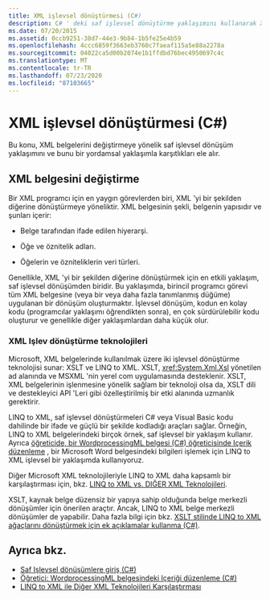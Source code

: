 ```yaml
---
title: XML işlevsel dönüştürmesi (C#)
description: C# ' deki saf işlevsel dönüştürme yaklaşımını kullanarak XML belgelerinin nasıl değiştirileceğini ve bunun bir yordamsal yaklaşımdan nasıl farklı olduğunu öğrenin.
ms.date: 07/20/2015
ms.assetid: 0ccb9251-38d7-44e3-9b84-1b5fe25e4b59
ms.openlocfilehash: 4ccc6859f3663eb3760c7faeaf115a5e88a2278a
ms.sourcegitcommit: 04022ca5d00b2074e1b1ffdbd76bec4950697c4c
ms.translationtype: MT
ms.contentlocale: tr-TR
ms.lasthandoff: 07/23/2020
ms.locfileid: "87103665"
---
```

# <a name="functional-transformation-of-xml-c"></a>XML işlevsel dönüştürmesi (C#)
Bu konu, XML belgelerini değiştirmeye yönelik saf işlevsel dönüşüm yaklaşımını ve bunu bir yordamsal yaklaşımla karşıtlıkları ele alır.  
  
## <a name="modifying-an-xml-document"></a>XML belgesini değiştirme  
 Bir XML programcı için en yaygın görevlerden biri, XML 'yi bir şekilden diğerine dönüştürmeye yöneliktir. XML belgesinin şekli, belgenin yapısıdır ve şunları içerir:  
  
- Belge tarafından ifade edilen hiyerarşi.  
  
- Öğe ve öznitelik adları.  
  
- Öğelerin ve özniteliklerin veri türleri.  
  
 Genellikle, XML 'yi bir şekilden diğerine dönüştürmek için en etkili yaklaşım, saf işlevsel dönüşümden biridir. Bu yaklaşımda, birincil programcı görevi tüm XML belgesine (veya bir veya daha fazla tanımlanmış düğüme) uygulanan bir dönüşüm oluşturmaktır. İşlevsel dönüşüm, kodun en kolay kodu (programcılar yaklaşımı öğrendikten sonra), en çok sürdürülebilir kodu oluşturur ve genellikle diğer yaklaşımlardan daha küçük olur.  
  
### <a name="xml-functional-transformational-technologies"></a>XML Işlev dönüştürme teknolojileri  
 Microsoft, XML belgelerinde kullanılmak üzere iki işlevsel dönüştürme teknolojisi sunar: XSLT ve LINQ to XML. XSLT, <xref:System.Xml.Xsl> yönetilen ad alanında ve MSXML 'nin yerel com uygulamasında desteklenir. XSLT, XML belgelerinin işlenmesine yönelik sağlam bir teknoloji olsa da, XSLT dili ve destekleyici API 'Leri gibi özelleştirilmiş bir etki alanında uzmanlık gerektirir.  
  
 LINQ to XML, saf işlevsel dönüştürmeleri C# veya Visual Basic kodu dahilinde bir ifade ve güçlü bir şekilde kodladığı araçları sağlar. Örneğin, LINQ to XML belgelerindeki birçok örnek, saf işlevsel bir yaklaşım kullanır. Ayrıca [öğreticide, bir WordprocessingML belgesi (C#) öğreticisinde Içerik düzenleme](./shape-of-wordprocessingml-documents.md) , bir Microsoft Word belgesindeki bilgileri işlemek için LINQ to XML işlevsel bir yaklaşımda kullanıyoruz.  
  
 Diğer Microsoft XML teknolojileriyle LINQ to XML daha kapsamlı bir karşılaştırması için, bkz. [LINQ to XML vs. DIĞER XML Teknolojileri](./linq-to-xml-vs-other-xml-technologies.md).  
  
XSLT, kaynak belge düzensiz bir yapıya sahip olduğunda belge merkezli dönüşümler için önerilen araçtır. Ancak, LINQ to XML belge merkezli dönüşümler de yapabilir. Daha fazla bilgi için bkz. [XSLT stilinde LINQ to XML ağaçlarını dönüştürmek için ek açıklamalar kullanma (C#)](./how-to-use-annotations-to-transform-linq-to-xml-trees-in-an-xslt-style.md).
  
## <a name="see-also"></a>Ayrıca bkz.

- [Saf Işlevsel dönüşümlere giriş (C#)](./introduction-to-pure-functional-transformations.md)
- [Öğretici: WordprocessingML belgesindeki Içeriği düzenleme (C#)](./shape-of-wordprocessingml-documents.md)
- [LINQ to XML ile Diğer XML Teknolojileri Karşılaştırması](./linq-to-xml-vs-other-xml-technologies.md)
